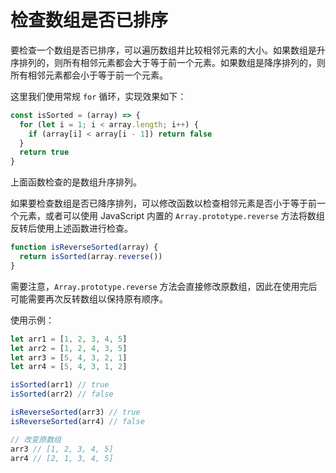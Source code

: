 # 检查数组是否已排序

要检查一个数组是否已排序，可以遍历数组并比较相邻元素的大小。如果数组是升序排列的，则所有相邻元素都会大于等于前一个元素。如果数组是降序排列的，则所有相邻元素都会小于等于前一个元素。

这里我们使用常规 `for` 循环，实现效果如下：

```js
const isSorted = (array) => {
  for (let i = 1; i < array.length; i++) {
    if (array[i] < array[i - 1]) return false
  }
  return true
}
```

上面函数检查的是数组升序排列。

如果要检查数组是否已降序排列，可以修改函数以检查相邻元素是否小于等于前一个元素，或者可以使用 JavaScript 内置的 `Array.prototype.reverse` 方法将数组反转后使用上述函数进行检查。

```js
function isReverseSorted(array) {
  return isSorted(array.reverse())
}
```

需要注意，`Array.prototype.reverse` 方法会直接修改原数组，因此在使用完后可能需要再次反转数组以保持原有顺序。

使用示例：

```js
let arr1 = [1, 2, 3, 4, 5]
let arr2 = [1, 2, 4, 3, 5]
let arr3 = [5, 4, 3, 2, 1]
let arr4 = [5, 4, 3, 1, 2]

isSorted(arr1) // true
isSorted(arr2) // false

isReverseSorted(arr3) // true
isReverseSorted(arr4) // false

// 改变原数组
arr3 // [1, 2, 3, 4, 5]
arr4 // [2, 1, 3, 4, 5]
```

